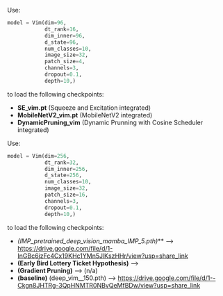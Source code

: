 

Use:

``` python
model = Vim(dim=96,
            dt_rank=16,
            dim_inner=96,
            d_state=96,
            num_classes=10,
            image_size=32,
            patch_size=4,
            channels=3,
            dropout=0.1,
            depth=10,)
```

to load the following checkpoints:

- **SE_vim.pt** (Squeeze and Excitation integrated)
- **MobileNetV2_vim.pt** (MobileNetV2 integrated)
- **DynamicPruning_vim** (Dynamic Prunning with Cosine Scheduler integrated)



Use:

``` python
model = Vim(dim=256,
            dt_rank=32,
            dim_inner=256,
            d_state=256,
            num_classes=10,
            image_size=32,
            patch_size=16,
            channels=3,
            dropout=0.1,
            depth=10,)
```

to load the following checkpoints:

- *(IMP_pretrained_deep_vision_mamba_IMP_5.pth)***     --> https://drive.google.com/file/d/1-InGBc6jzFc4Cx19KHc1YMn5JlKszHHr/view?usp=share_link
- **(Early Bird Lottery Ticket Hypothesis)**           -->
- **(Gradient Pruning)**                               --> (n/a)
- **(baseline)** (deep_vim__150.pth)                   --> https://drive.google.com/file/d/1--Ckgn8JHTRg-3QpHNMTR0NBvQeMfBDw/view?usp=share_link
